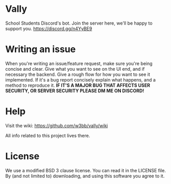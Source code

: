 # Vally
School Students Discord's bot. Join the server here, we'll be happy to support you. https://discord.gg/n4YyBE9


# Writing an issue
When you're writing an issue/feature request, make sure you're being concise and clear. Give what you want to see on the UI end, and if necessary the backend. Give a rough flow for how you want to see it implemented. If it's a bug report concisely explain what happens, and a method to reproduce it. **IF IT'S A MAJOR BUG THAT AFFECTS USER SECURITY, OR SERVER SECURITY PLEASE DM ME ON DISCORD!**

# Help
Visit the wiki: https://github.com/w3bb/vally/wiki

All info related to this project lives there.

# License
We use a modified BSD 3 clause license. You can read it in the LICENSE file. By (and not limited to) downloading, and using this software you agree to it.
